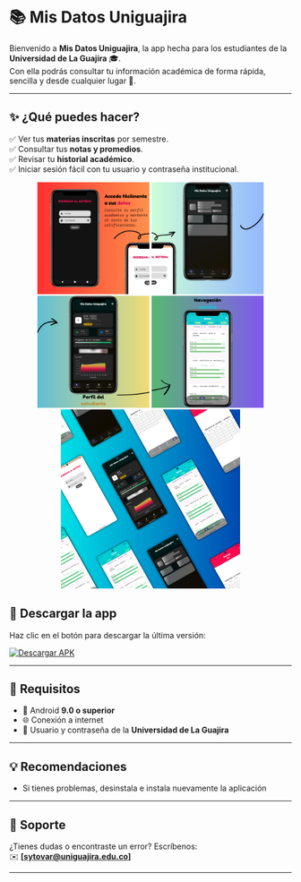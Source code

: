# 📚 Mis Datos Uniguajira  

Bienvenido a **Mis Datos Uniguajira**, la app hecha para los estudiantes de la **Universidad de La Guajira** 🎓.  
Con ella podrás consultar tu información académica de forma rápida, sencilla y desde cualquier lugar 📱.  

---

## ✨ ¿Qué puedes hacer?  

✅ Ver tus **materias inscritas** por semestre.  
✅ Consultar tus **notas y promedios**.  
✅ Revisar tu **historial académico**.  
✅ Iniciar sesión fácil con tu usuario y contraseña institucional.  

<div align="center">

  <!-- Fila 1 -->
  <img src="/Mockup/1.png" width="200"/>
  <img src="/Mockup/2.png" width="200"/>
  <img src="/Mockup/3.png" width="200"/>
  <img src="/Mockup/4.png" width="200"/>

  <br/>

  <!-- Fila 2 -->
  <img src="/Mockup/5.png" width="320"/>

</div>

## 📲 Descargar la app  

Haz clic en el botón para descargar la última versión:  

[![Descargar APK](https://img.shields.io/badge/📥%20Descargar-APK-brightgreen?style=for-the-badge)](https://github.com/SaidTovar/AppMisDatosUniguajira/raw/refs/heads/main/App/app-release.apk)  

---

## 📌 Requisitos  

- 📱 Android **9.0 o superior**  
- 🌐 Conexión a internet  
- 🔑 Usuario y contraseña de la **Universidad de La Guajira**  

---

## 💡 Recomendaciones  

- Si tienes problemas, desinstala e instala nuevamente la aplicación  

---

## 📧 Soporte  

¿Tienes dudas o encontraste un error? Escríbenos:  
✉️ **[sytovar@uniguajira.edu.co]**  

---
